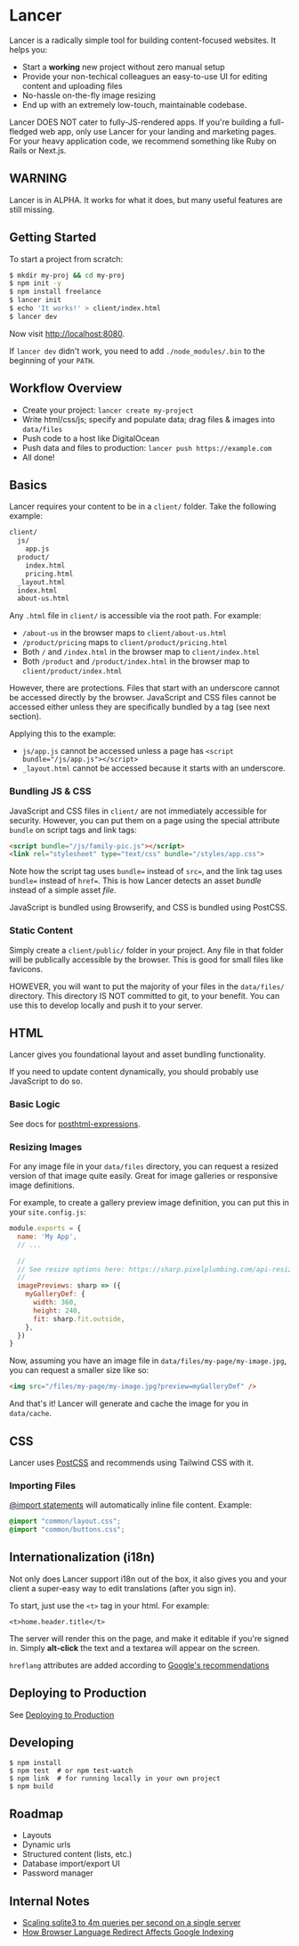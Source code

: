 # Lancer

Lancer is a radically simple tool for building content-focused websites. It helps you:

- Start a **working** new project without zero manual setup
- Provide your non-techical colleagues an easy-to-use UI for editing content and uploading files
- No-hassle on-the-fly image resizing
- End up with an extremely low-touch, maintainable codebase.

Lancer DOES NOT cater to fully-JS-rendered apps. If you're building a full-fledged web app, only use Lancer for your landing and marketing pages. For your heavy application code, we recommend something like Ruby on Rails or Next.js.

## WARNING

Lancer is in ALPHA. It works for what it does, but many useful features are still missing.

## Getting Started

To start a project from scratch:

```bash
$ mkdir my-proj && cd my-proj
$ npm init -y
$ npm install freelance
$ lancer init
$ echo 'It works!' > client/index.html
$ lancer dev
```

Now visit [http://localhost:8080](http://localhost:8080).

If `lancer dev` didn't work, you need to add `./node_modules/.bin` to the beginning of your `PATH`.

## Workflow Overview

- Create your project: `lancer create my-project`
- Write html/css/js; specify and populate data; drag files & images into `data/files`
- Push code to a host like DigitalOcean
- Push data and files to production: `lancer push https://example.com`
- All done!

## Basics

Lancer requires your content to be in a `client/` folder. Take the following example:

```txt
client/
  js/
    app.js
  product/
    index.html
    pricing.html
  _layout.html
  index.html
  about-us.html
```

Any `.html` file in `client/` is accessible via the root path. For example:

- `/about-us` in the browser maps to `client/about-us.html`
- `/product/pricing` maps to `client/product/pricing.html`
- Both `/` and `/index.html` in the browser map to `client/index.html`
- Both `/product` and `/product/index.html` in the browser map to `client/product/index.html`

However, there are protections. Files that start with an underscore cannot be accessed directly by the browser. JavaScript and CSS files cannot be accessed either unless they are specifically bundled by a tag (see next section).

Applying this to the example:

- `js/app.js` cannot be accessed unless a page has `<script bundle="/js/app.js"></script>`
- `_layout.html` cannot be accessed because it starts with an underscore.


### Bundling JS & CSS

JavaScript and CSS files in `client/` are not immediately accessible for security. However, you can put them on a page using the special attribute `bundle` on script tags and link tags:

```html
<script bundle="/js/family-pic.js"></script>
<link rel="stylesheet" type="text/css" bundle="/styles/app.css">
```

Note how the script tag uses `bundle=` instead of `src=`, and the link tag uses `bundle=` instead of `href=`. This is how Lancer detects an asset *bundle* instead of a simple asset *file*.

JavaScript is bundled using Browserify, and CSS is bundled using PostCSS.

### Static Content

Simply create a `client/public/` folder in your project. Any file in that folder will be publically accessible by the browser. This is good for small files like favicons.

HOWEVER, you will want to put the majority of your files in the `data/files/` directory. This directory IS NOT committed to git, to your benefit. You can use this to develop locally and push it to your server.

## HTML

Lancer gives you foundational layout and asset bundling functionality.

If you need to update content dynamically, you should probably use JavaScript to do so.

### Basic Logic

See docs for [posthtml-expressions](https://github.com/posthtml/posthtml-expressions).

### Resizing Images

For any image file in your `data/files` directory, you can request a resized version of that image quite easily. Great for image galleries or responsive image definitions.

For example, to create a gallery preview image definition, you can put this in your `site.config.js`:

```js
module.exports = {
  name: 'My App',
  // ...

  //
  // See resize options here: https://sharp.pixelplumbing.com/api-resize#resize
  //
  imagePreviews: sharp => ({
    myGalleryDef: {
      width: 360,
      height: 240,
      fit: sharp.fit.outside,
    },
  })
}
```

Now, assuming you have an image file in `data/files/my-page/my-image.jpg`, you can request a smaller size like so:

```html
<img src="/files/my-page/my-image.jpg?preview=myGalleryDef" />
```

And that's it! Lancer will generate and cache the image for you in `data/cache`.

## CSS

Lancer uses [PostCSS](https://postcss.org) and recommends using Tailwind CSS with it.

### Importing Files

[@import statements](https://github.com/postcss/postcss-import) will automatically inline file content. Example:

```css
@import "common/layout.css";
@import "common/buttons.css";
```

## Internationalization (i18n)

Not only does Lancer support i18n out of the box, it also gives you and your client a super-easy way to edit translations (after you sign in).

To start, just use the `<t>` tag in your html. For example:

```
<t>home.header.title</t>
```

The server will render this on the page, and make it editable if you're signed in. Simply **alt-click** the text and a textarea will appear on the screen.

`hreflang` attributes are added according to [Google's recommendations](https://developers.google.com/search/docs/advanced/crawling/localized-versions)

## Deploying to Production

See [Deploying to Production](./deploying-to-production.md)

## Developing

```
$ npm install
$ npm test  # or npm test-watch
$ npm link  # for running locally in your own project
$ npm build
```

## Roadmap

- Layouts
- Dynamic urls
- Structured content (lists, etc.)
- Database import/export UI
- Password manager

## Internal Notes

- [Scaling sqlite3 to 4m queries per second on a single server](https://blog.expensify.com/2018/01/08/scaling-sqlite-to-4m-qps-on-a-single-server/)
- [How Browser Language Redirect Affects Google Indexing](https://wpml.org/documentation/getting-started-guide/language-setup/automatic-redirect-based-on-browser-language/how-browser-language-redirect-affects-google-indexing/)
